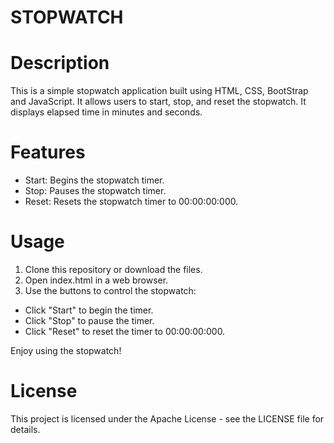 # STOPWATCH
# Description
This is a simple stopwatch application built using HTML, CSS, BootStrap and JavaScript. It allows users to start, stop, and reset the stopwatch. It displays elapsed time in  minutes and seconds.

# Features
- Start: Begins the stopwatch timer.
- Stop: Pauses the stopwatch timer.
- Reset: Resets the stopwatch timer to 00:00:00:000.

# Usage
1. Clone this repository or download the files.
2. Open index.html in a web browser.
3. Use the buttons to control the stopwatch:
  - Click "Start" to begin the timer.
  - Click "Stop" to pause the timer.
  - Click "Reset" to reset the timer to 00:00:00:000.

Enjoy using the stopwatch!
# License
This project is licensed under the Apache License - see the LICENSE file for details.

